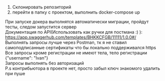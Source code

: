 1) Склонировать репозиторий
2) перейти в папку с проектом, выполнить docker-compose up  
  
  
При запуске докера выполнятся автоматически миграции, пройдут тесты, следом запустится сервер  
Документация по API(Использовать как ручки для постмана :) ):  
https://app.swaggerhub.com/templates/BHKKCFGB/11111/1.0.0#/  
Выполнять запросы лучше через Postman, тк я не ставил самоподписанные сертификаты что бы локально поддерживался https  
Все запросы кроме регистрации не имеют тела, тело регистрации {"username": "Ivan"}  
Запросы выполнять без авторизаций  
P.s контрибьютора в проекте нет, просто забыл ключ знакомого удалить при пуше  
